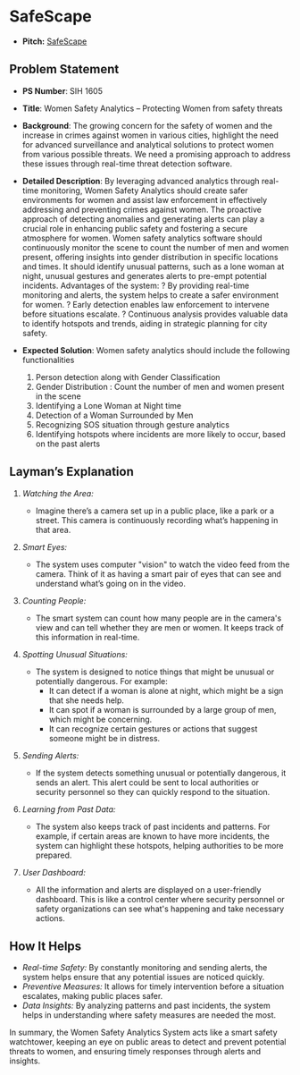 # SafeScape

- **Pitch:** [SafeScape](https://docs.google.com/presentation/d/1VyD97cwQU6X8PZZKL91xTZaSp9cMFvu3/edit?usp=sharing&ouid=100396215887832693875&rtpof=true&sd=true)

## Problem Statement

- **PS Number**: SIH 1605

- **Title**: Women Safety Analytics – Protecting Women from safety threats

- **Background**: The growing concern for the safety of women and the increase in crimes against women in various cities, highlight the need for advanced surveillance and analytical solutions to protect women from various possible threats. We need a promising approach to address these issues through real-time threat detection software.

- **Detailed Description**: By leveraging advanced analytics through real-time monitoring, Women Safety Analytics should create safer environments for women and assist law enforcement in effectively addressing and preventing crimes against women. The proactive approach of detecting anomalies and generating alerts can play a crucial role in enhancing public safety and fostering a secure atmosphere for women. Women safety analytics software should continuously monitor the scene to count the number of men and women present, offering insights into gender distribution in specific locations and times. It should identify unusual patterns, such as a lone woman at night, unusual gestures and generates alerts to pre-empt potential incidents. Advantages of the system: ? By providing real-time monitoring and alerts, the system helps to create a safer environment for women. ? Early detection enables law enforcement to intervene before situations escalate. ? Continuous analysis provides valuable data to identify hotspots and trends, aiding in strategic planning for city safety.

- **Expected Solution**: Women safety analytics should include the following functionalities
  1. Person detection along with Gender Classification
  2. Gender Distribution : Count the number of men and women present in the scene
  3. Identifying a Lone Woman at Night time
  4. Detection of a Woman Surrounded by Men
  5. Recognizing SOS situation through gesture analytics
  6. Identifying hotspots where incidents are more likely to occur, based on the past alerts

## Layman’s Explanation

1. _Watching the Area:_

   - Imagine there’s a camera set up in a public place, like a park or a street. This camera is continuously recording what’s happening in that area.

2. _Smart Eyes:_

   - The system uses computer "vision" to watch the video feed from the camera. Think of it as having a smart pair of eyes that can see and understand what’s going on in the video.

3. _Counting People:_

   - The smart system can count how many people are in the camera's view and can tell whether they are men or women. It keeps track of this information in real-time.

4. _Spotting Unusual Situations:_

   - The system is designed to notice things that might be unusual or potentially dangerous. For example:
     - It can detect if a woman is alone at night, which might be a sign that she needs help.
     - It can spot if a woman is surrounded by a large group of men, which might be concerning.
     - It can recognize certain gestures or actions that suggest someone might be in distress.

5. _Sending Alerts:_

   - If the system detects something unusual or potentially dangerous, it sends an alert. This alert could be sent to local authorities or security personnel so they can quickly respond to the situation.

6. _Learning from Past Data:_

   - The system also keeps track of past incidents and patterns. For example, if certain areas are known to have more incidents, the system can highlight these hotspots, helping authorities to be more prepared.

7. _User Dashboard:_
   - All the information and alerts are displayed on a user-friendly dashboard. This is like a control center where security personnel or safety organizations can see what's happening and take necessary actions.

## How It Helps

- _Real-time Safety:_ By constantly monitoring and sending alerts, the system helps ensure that any potential issues are noticed quickly.
- _Preventive Measures:_ It allows for timely intervention before a situation escalates, making public places safer.
- _Data Insights:_ By analyzing patterns and past incidents, the system helps in understanding where safety measures are needed the most.

In summary, the Women Safety Analytics System acts like a smart safety watchtower, keeping an eye on public areas to detect and prevent potential threats to women, and ensuring timely responses through alerts and insights.

